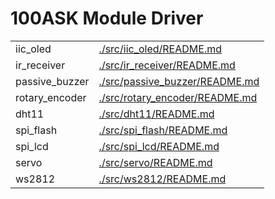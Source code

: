 # 100ASK Module Driver

| | |
| :--- | :--- |
|iic_oled | [./src/iic_oled/README.md](./src/iic_oled/README.md) |
|ir_receiver | [./src/ir_receiver/README.md](./src/ir_receiver/README.md) |
|passive_buzzer | [./src/passive_buzzer/README.md](./src/passive_buzzer/README.md) |
|rotary_encoder | [./src/rotary_encoder/README.md](./src/rotary_encoder/README.md) |
|dht11 | [./src/dht11/README.md](./src/dht11/README.md) |
|spi_flash | [./src/spi_flash/README.md](./src/spi_flash/README.md) |
|spi_lcd | [./src/spi_lcd/README.md](./src/spi_lcd/README.md) |
|servo | [./src/servo/README.md](./src/servo/README.md) |
|ws2812 | [./src/ws2812/README.md](./src/ws2812/README.md) |

